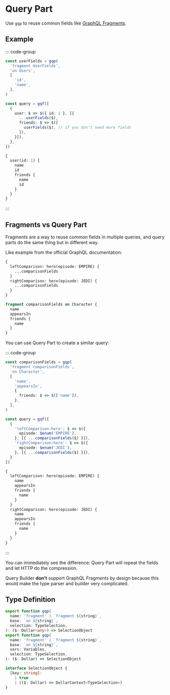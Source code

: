 # Query Part

Use `gqp` to reuse common fields like [GraphQL Fragments](https://graphql.org/learn/queries/#fragments).

## Example

::: code-group
```ts [Query Builder]
const userFields = gqp(
  'fragment UserFields',
  'on Users',
  [
    'id',
    'name',
  ],
)

const query = gqf([
  {
    user: $ => $({ id: 1 }, [{
      ...userFields($),
      friends: $ => $([
        userFields($), // if you don't need more fields
      ]),
    }]),
  },
])
```

```graphql [GraphQL Query]
{
  user(id: 1) {
    name
    id
    friends {
      name
      id
    }
  }
}
```
:::

## Fragments vs Query Part

Fragments are a way to reuse common fields in multiple queries, and query parts do the same thing but in different way.

Like example from the official GraphQL documentation:

```graphql
{
  leftComparison: hero(episode: EMPIRE) {
    ...comparisonFields
  }
  rightComparison: hero(episode: JEDI) {
    ...comparisonFields
  }
}

fragment comparisonFields on Character {
  name
  appearsIn
  friends {
    name
  }
}
```

You can use Query Part to create a similar query:

::: code-group
```ts [Query Builder]
const comparisonFields = gqp(
  'fragment comparisonFields',
  'on Character',
  [
    'name',
    'appearsIn',
    {
      friends: $ => $(['name']),
    },
  ],
)

const query = gqf([
  {
    'leftComparison:hero': $ => $({
      episode: $enum('EMPIRE'),
    }, [{ ...comparisonFields($) }]),
    'rightComparison:hero': $ => $({
      episode: $enum('JEDI'),
    }, [{ ...comparisonFields($) }]),
  }
])
```

```graphql [GraphQL Query]
{
  leftComparison: hero(episode: EMPIRE) {
    name
    appearsIn
    friends {
      name
    }
  }
  rightComparison: hero(episode: JEDI) {
    name
    appearsIn
    friends {
      name
    }
  }
}
```
:::

You can immediately see the difference: Query Part will repeat the fields and let HTTP do the compression.

Query Builder **don't** support GraphQL Fragments by design because this would make the type parser and builder very complicated.

## Type Definition

```ts
export function gqp(
  name: 'fragment' | `fragment ${string}`,
  base: `on ${string}`,
  selection: TypeSelection,
): ($: Dollar<any>) => SelectionObject
export function gqp(
  name: 'fragment' | `fragment ${string}`,
  base: `on ${string}`,
  vars: Variables,
  selection: TypeSelection,
): ($: Dollar) => SelectionObject

interface SelectionObject {
  [key: string]:
    | true
    | (($: Dollar) => DollarContext<TypeSelection>)
}
```
